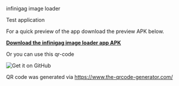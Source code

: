 infinigag image loader

Test application

For a quick preview of the app download the preview APK below.

<a href="https://github.com/vovs/infinigag-image-loader/raw/master/binaries/TestTask.apk"><b>Download the infinigag image loader app APK</b></a>

Or you can use this qr-code

<img alt="Get it on GitHub"
       src="https://github.com/vovs/infinigag-image-loader/blob/master/binaries/qr.png" />

QR code was generated via https://www.the-qrcode-generator.com/